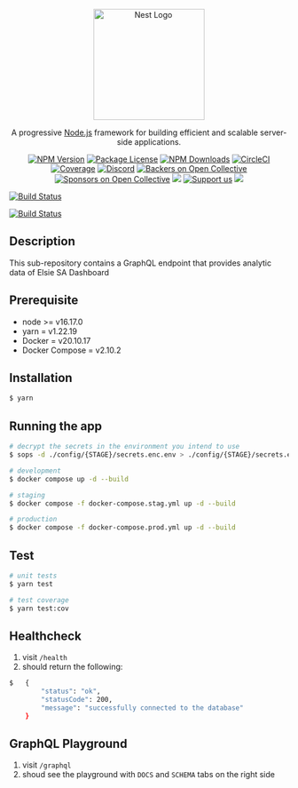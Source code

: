 <p align="center">
  <a href="http://nestjs.com/" target="blank"><img src="https://nestjs.com/img/logo-small.svg" width="200" alt="Nest Logo" /></a>
</p>

[circleci-image]: https://img.shields.io/circleci/build/github/nestjs/nest/master?token=abc123def456
[circleci-url]: https://circleci.com/gh/nestjs/nest

  <p align="center">A progressive <a href="http://nodejs.org" target="_blank">Node.js</a> framework for building efficient and scalable server-side applications.</p>
    <p align="center">
<a href="https://www.npmjs.com/~nestjscore" target="_blank"><img src="https://img.shields.io/npm/v/@nestjs/core.svg" alt="NPM Version" /></a>
<a href="https://www.npmjs.com/~nestjscore" target="_blank"><img src="https://img.shields.io/npm/l/@nestjs/core.svg" alt="Package License" /></a>
<a href="https://www.npmjs.com/~nestjscore" target="_blank"><img src="https://img.shields.io/npm/dm/@nestjs/common.svg" alt="NPM Downloads" /></a>
<a href="https://circleci.com/gh/nestjs/nest" target="_blank"><img src="https://img.shields.io/circleci/build/github/nestjs/nest/master" alt="CircleCI" /></a>
<a href="https://coveralls.io/github/nestjs/nest?branch=master" target="_blank"><img src="https://coveralls.io/repos/github/nestjs/nest/badge.svg?branch=master#9" alt="Coverage" /></a>
<a href="https://discord.gg/G7Qnnhy" target="_blank"><img src="https://img.shields.io/badge/discord-online-brightgreen.svg" alt="Discord"/></a>
<a href="https://opencollective.com/nest#backer" target="_blank"><img src="https://opencollective.com/nest/backers/badge.svg" alt="Backers on Open Collective" /></a>
<a href="https://opencollective.com/nest#sponsor" target="_blank"><img src="https://opencollective.com/nest/sponsors/badge.svg" alt="Sponsors on Open Collective" /></a>
  <a href="https://paypal.me/kamilmysliwiec" target="_blank"><img src="https://img.shields.io/badge/Donate-PayPal-ff3f59.svg"/></a>
    <a href="https://opencollective.com/nest#sponsor"  target="_blank"><img src="https://img.shields.io/badge/Support%20us-Open%20Collective-41B883.svg" alt="Support us"></a>
  <a href="https://twitter.com/nestframework" target="_blank"><img src="https://img.shields.io/twitter/follow/nestframework.svg?style=social&label=Follow"></a>
</p>
  <!--[![Backers on Open Collective](https://opencollective.com/nest/backers/badge.svg)](https://opencollective.com/nest#backer)
  [![Sponsors on Open Collective](https://opencollective.com/nest/sponsors/badge.svg)](https://opencollective.com/nest#sponsor)-->

[![Build Status](http://jenkins.betalabs.ai/buildStatus/icon?job=stg-elsie-analytics&subject=Jenkins%20staging%20Build)](http://jenkins.betalabs.ai/blue/organizations/jenkins/stg-elsie-analytics/activity)

[![Build Status](http://jenkins.betalabs.ai/buildStatus/icon?job=elsie-analytics&subject=Jenkins%20production%20Build)](http://jenkins.betalabs.ai/blue/organizations/jenkins/elsie-analytics/activity)


## Description

This sub-repository contains a GraphQL endpoint that provides analytic data of Elsie SA Dashboard

## Prerequisite
- node >= v16.17.0
- yarn = v1.22.19
- Docker = v20.10.17
- Docker Compose = v2.10.2

## Installation

```bash
$ yarn 
```

## Running the app 

```bash
# decrypt the secrets in the environment you intend to use
$ sops -d ./config/{STAGE}/secrets.enc.env > ./config/{STAGE}/secrets.env
```

```bash
# development
$ docker compose up -d --build

# staging 
$ docker compose -f docker-compose.stag.yml up -d --build

# production
$ docker compose -f docker-compose.prod.yml up -d --build
```

## Test

```bash
# unit tests
$ yarn test

# test coverage
$ yarn test:cov
```

## Healthcheck

1. visit `/health`
2. should return the following:
```bash
$   { 
        "status": "ok", 
        "statusCode": 200, 
        "message": "successfully connected to the database"
    }
```

## GraphQL Playground
1. visit `/graphql`
2. shoud see the playground with `DOCS` and `SCHEMA` tabs on the right side

